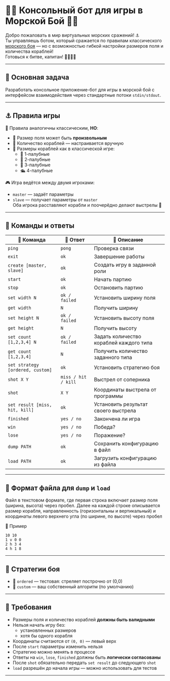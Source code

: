 # 🌸🚢 Консольный бот для игры в Морской Бой 🐚🌊

Добро пожаловать в мир виртуальных морских сражений! ⚓  
Ты управляешь ботом, который сражается по правилам классического [морского боя](https://ru.wikipedia.org/wiki/%D0%9C%D0%BE%D1%80%D1%81%D0%BA%D0%BE%D0%B9_%D0%B1%D0%BE%D0%B9_(%D0%B8%D0%B3%D1%80%D0%B0)) — но с возможностью гибкой настройки размеров поля и количества кораблей!  
Готовься к битве, капитан! 🏴‍☠️🚢🌊

---

## 🌺 Основная задача

Разработать консольное приложение-бот для игры в морской бой с интерфейсом взаимодействия через стандартные потоки `stdin/stdout`.

---

## ⚓ Правила игры

🧭 Правила аналогичны классическим, **НО**:
- 📐 Размер поля может быть **произвольным**
- 🚢 Количество кораблей — настраивается вручную
- 📏 Размеры кораблей как в классической игре:
  - 🔹 1-палубные
  - 🔸 2-палубные
  - 🔷 3-палубные
  - 🛳️ 4-палубные

🎮 Игра ведётся между двумя игроками:
- `master` — задаёт параметры
- `slave` — получает параметры от `master`  
Оба игрока расставляют корабли и поочерёдно делают выстрелы 🔫

---

## 📜 Команды и ответы

| 💬 Команда                            | 🔁 Ответ            | 📝 Описание |
|--------------------------------------|---------------------|-------------|
| `ping`                               | `pong`              | Проверка связи |
| `exit`                               | `ok`                | Завершение работы |
| `create [master, slave]`             | `ok`                | Создать игру в заданной роли |
| `start`                              | `ok`                | Начать партию |
| `stop`                               | `ok`                | Остановить партию |
| `set width N`                        | `ok / failed`       | Установить ширину поля |
| `get width`                          | `N`                 | Получить ширину |
| `set height N`                       | `ok / failed`       | Установить высоту поля |
| `get height`                         | `N`                 | Получить высоту |
| `set count [1,2,3,4] N`              | `ok / failed`       | Задать количество кораблей каждого типа |
| `get count [1,2,3,4]`                | `N`                 | Получить количество заданного типа |
| `set strategy [ordered, custom]`     | `ok`                | Установить стратегию боя |
| `shot X Y`                           | `miss / hit / kill` | Выстрел от соперника |
| `shot`                               | `X Y`               | Координаты выстрела от программы |
| `set result [miss, hit, kill]`       | `ok`                | Установить результат своего выстрела |
| `finished`                           | `yes / no`          | Закончена ли игра |
| `win`                                | `yes / no`          | Победа? |
| `lose`                               | `yes / no`          | Поражение? |
| `dump PATH`                          | `ok`                | Сохранить конфигурацию в файл |
| `load PATH`                          | `ok`                | Загрузить конфигурацию из файла |

---

## 📁 Формат файла для `dump` и `load`

Файл в текстовом формате, где первая строка включает размер поля (ширина, высота) через пробел.
Далее на каждой строке описывается размер корабля, направленность (горизонтальны и вертикальный) и координаты левого верхнего угла (по ширине, по высоте) через пробел

📍 Пример

```
10 10
1 v 0 0
2 h 3 4
4 h 1 8
```

---
## 🤖 Стратегии боя

- 🔄 `ordered` — тестовая: стреляет построчно от (0,0)
- 🧠 `custom` — ваш собственный алгоритм (по умолчанию)

---

## 📏 Требования

- Размеры поля и количество кораблей **должны быть валидными**
- Нельзя начать игру без:
  - установленных размеров
  - хотя бы одного корабля
- Координаты считаются от `(0, 0)` — левый верх
- После `start` параметры изменить нельзя
- Стратегию можно менять в процессе
- Ответы на `win`, `lose`, `finished` должны быть **логически согласованы**
- После `shot` обязательно передать `set result` до следующего `shot`
- `load` разрешён до начала игры — можно использовать для тестов

---



